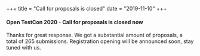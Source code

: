 +++
title = "Call for proposals is closed"
date = "2019-11-10"
+++

#### Open TestCon 2020 - Call for proposals is closed now

<!--more-->

Thanks for great response. We got a substantial amount of proposals, a total of 265 submissions.
Registration opening will be announced soon, stay tuned with us.
